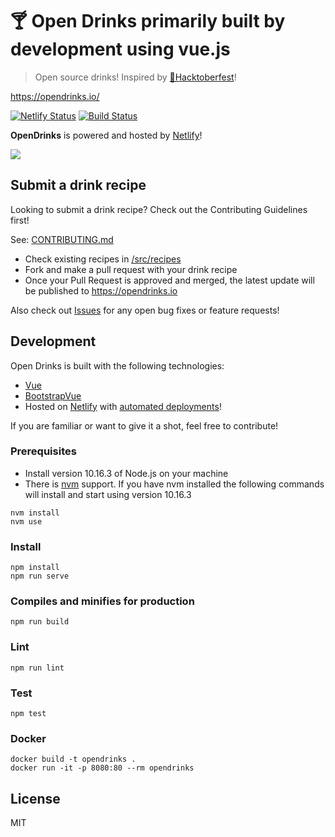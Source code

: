 # 🍸 Open Drinks primarily built by development using vue.js

> Open source drinks! Inspired by [🎃Hacktoberfest](https://hacktoberfest.digitalocean.com/)!

https://opendrinks.io/

[![Netlify Status](https://api.netlify.com/api/v1/badges/942bef4f-2873-4e49-91c6-c92373a4473e/deploy-status)](https://opendrinks.netlify.com)
[![Build Status](https://travis-ci.org/alfg/opendrinks.svg?branch=master)](https://travis-ci.org/alfg/opendrinks)

**OpenDrinks** is powered and hosted by [Netlify](https://www.netlify.com)!

<a href="https://www.netlify.com">
  <img src="https://www.netlify.com/img/global/badges/netlify-color-accent.svg"/>
</a>

## Submit a drink recipe

Looking to submit a drink recipe? Check out the Contributing Guidelines first!

See: [CONTRIBUTING.md](CONTRIBUTING.md)

- Check existing recipes in [/src/recipes](/src/recipes)
- Fork and make a pull request with your drink recipe
- Once your Pull Request is approved and merged, the latest update will be published to https://opendrinks.io

Also check out [Issues](https://github.com/alfg/opendrinks/issues) for any open bug fixes or feature requests!

## Development

Open Drinks is built with the following technologies:

- [Vue](https://vuejs.org/)
- [BootstrapVue](https://bootstrap-vue.js.org/)
- Hosted on [Netlify](https://www.netlify.com/) with [automated deployments](https://www.netlify.com/docs/continuous-deployment/)!

If you are familiar or want to give it a shot, feel free to contribute!

### Prerequisites

- Install version 10.16.3 of Node.js on your machine
- There is [nvm](https://github.com/nvm-sh/nvm) support. If you have nvm installed the following commands will install and start using version 10.16.3

```
nvm install
nvm use
```

### Install

```
npm install
npm run serve
```

### Compiles and minifies for production

```
npm run build
```

### Lint

```
npm run lint
```

### Test

```
npm test
```

### Docker

```
docker build -t opendrinks .
docker run -it -p 8080:80 --rm opendrinks
```

## License

MIT

